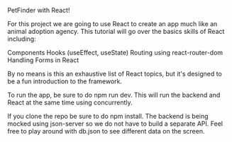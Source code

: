 PetFinder with React!

For this project we are going to use React to create an app much like an animal adoption agency. This tutorial will go over the basics skills of React including:

Components
Hooks (useEffect, useState)
Routing using react-router-dom
Handling Forms in React

By no means is this an exhaustive list of React topics, but it's designed to be a fun introduction to the framework. 

To run the app, be sure to do npm run dev. This will run the backend and React at the same time using concurrently.

If you clone the repo be sure to do npm install. The backend is being mocked using json-server so we do not have to build a separate API. Feel free to play around
with db.json to see different data on the screen.
